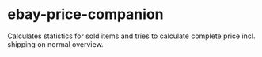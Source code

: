 # ebay-price-companion
Calculates statistics for sold items and tries to calculate complete price incl. shipping on normal overview.
